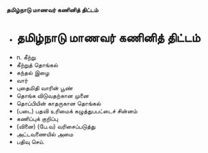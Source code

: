 **தமிழ்நாடு மாணவர் கணினித் திட்டம்**
- # தமிழ்நாடு மாணவர் கணினித் திட்டம்
- n. கீற்று
- கீற்றுத் தொங்கல்
- கந்தல் இழை
- வார்
- புதைமிதி வாரின் பூண்
- தொங்க விடுவதற்கான முனை
- தொப்பியின் காதருகான தொங்கல்
- (படை) பதவி உரிமைக் கழுத்துபபட்டைச் சின்னம்
- கணிப்புக் குறிப்பு
- (வினை) (பே.வ) வரிசைப்படுத்து
- அட்டவணையில் அமை
- பதிவு செய்.

